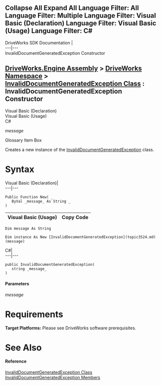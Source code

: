 Collapse All Expand All Language Filter: All  Language Filter: Multiple  Language Filter: Visual Basic (Declaration) Language Filter: Visual Basic (Usage) Language Filter: C#  
---  
DriveWorks SDK Documentation  |   
---|---  
InvalidDocumentGeneratedException Constructor   
  
[DriveWorks.Engine Assembly](topic2156.md) > [DriveWorks Namespace](topic2159.md) > [InvalidDocumentGeneratedException Class](topic3524.md) : InvalidDocumentGeneratedException Constructor  
---  
  
Visual Basic (Declaration)    
Visual Basic (Usage)    
C# 

_message_
    

Glossary Item Box

Creates a new instance of the [InvalidDocumentGeneratedException](topic3524.md) class. 

# Syntax

Visual Basic (Declaration)|   
---|---  
      
    
    Public Function New( _
       ByVal _message_ As String _
    )  
  
Visual Basic (Usage)| Copy Code  
---|---  
      
    
    Dim message As String
     
    Dim instance As New [InvalidDocumentGeneratedException](topic3524.md)(message)  
  
C#|   
---|---  
      
    
    public InvalidDocumentGeneratedException( 
       string _message_
    )  
  
#### Parameters

 _message_
    

# Requirements

**Target Platforms:** Please see DriveWorks software prerequisites.

# See Also

#### Reference

[InvalidDocumentGeneratedException Class](topic3524.md)   
[InvalidDocumentGeneratedException Members](topic3525.md)


